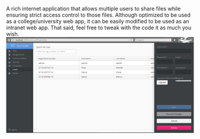 A rich internet application that allows multiple users to share files while ensuring strict access control to those files. Although optimized to be used as a college/university web app, it can be easily modified to be used as an intranet web app.
That said, feel free to tweak with the code it as much you wish.
![Alt text](/csorm-ui/src/main/webapp/VAADIN/themes/mytheme/img/cropp.png "Adding new user")
